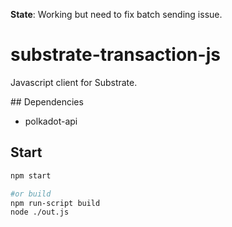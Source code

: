 **State**: Working but need to fix batch sending issue.
# substrate-transaction-js

Javascript client for Substrate.

## Dependencies

- polkadot-api

## Start

```bash
npm start

#or build
npm run-script build
node ./out.js
```